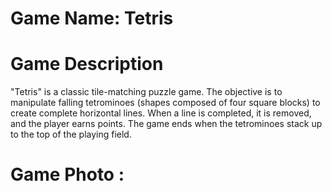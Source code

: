 # Game Name: Tetris

# Game Description
"Tetris" is a classic tile-matching puzzle game. The objective is to manipulate falling tetrominoes (shapes composed of four square blocks) to create complete horizontal lines. When a line is completed, it is removed, and the player earns points. The game ends when the tetrominoes stack up to the top of the playing field.


# Game Photo :
